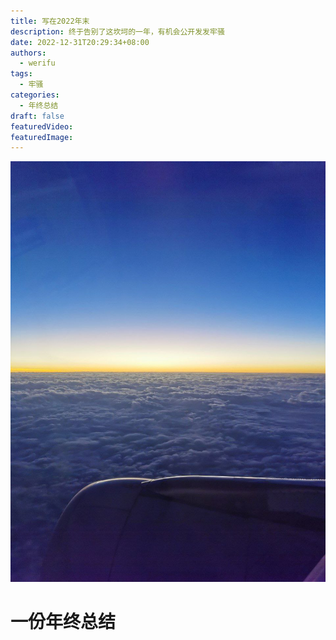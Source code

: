 ```yaml
---
title: 写在2022年末
description: 终于告别了这坎坷的一年，有机会公开发发牢骚
date: 2022-12-31T20:29:34+08:00
authors:
  - werifu
tags:
  - 牢骚
categories:
  - 年终总结
draft: false
featuredVideo:
featuredImage:
---
```


![](20221231225829.png)

# 一份年终总结
